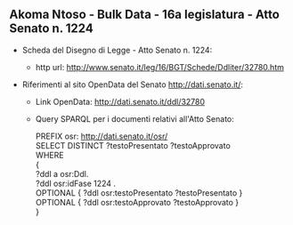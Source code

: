 ## Akoma Ntoso - Bulk Data - 16a legislatura - Atto Senato n. 1224 ##

* Scheda del Disegno di Legge - Atto Senato n. 1224:
	* http url: http://www.senato.it/leg/16/BGT/Schede/Ddliter/32780.htm

* Riferimenti al sito OpenData del Senato http://dati.senato.it/:
	* Link OpenData: http://dati.senato.it/ddl/32780
	* Query SPARQL per i documenti relativi all'Atto Senato:

        PREFIX osr: <http://dati.senato.it/osr/>  
		SELECT DISTINCT ?testoPresentato ?testoApprovato  
		WHERE  
		{  
		    ?ddl a osr:Ddl.  
		    ?ddl osr:idFase 1224 .  
		    OPTIONAL { ?ddl osr:testoPresentato ?testoPresentato }  
		    OPTIONAL { ?ddl osr:testoApprovato ?testoApprovato }  
		}
		